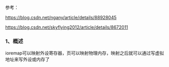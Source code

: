 参考：

<https://blog.csdn.net/ngany/article/details/88928045>

https://blog.csdn.net/skyflying2012/article/details/8672011

### 1、概述

ioremap可以映射外设寄存器，页可以映射物理内存，映射之后就可以通过写虚拟地址来写外设或内存了